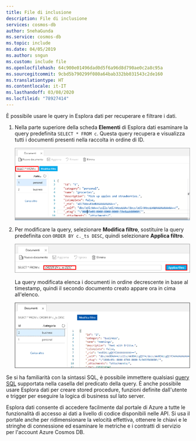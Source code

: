 ```yaml
---
title: File di inclusione
description: File di inclusione
services: cosmos-db
author: SnehaGunda
ms.service: cosmos-db
ms.topic: include
ms.date: 04/05/2019
ms.author: sngun
ms.custom: include file
ms.openlocfilehash: 64c900e01496dad0d5f6a96d8d790ae0c2a8c95a
ms.sourcegitcommit: 9cbd5b790299f080a64bab332bb031543c2de160
ms.translationtype: HT
ms.contentlocale: it-IT
ms.lasthandoff: 03/08/2020
ms.locfileid: "78927414"
---
```

È possibile usare le query in Esplora dati per recuperare e filtrare i dati.

1. Nella parte superiore della scheda **Elementi** di Esplora dati esaminare la query predefinita `SELECT * FROM c`. Questa query recupera e visualizza tutti i documenti presenti nella raccolta in ordine di ID. 
   
   ![La query predefinita in Esplora dati è 'SELECT * FROM c'](./media/cosmos-db-create-sql-api-query-data/azure-cosmosdb-data-explorer-query.png)
   
1. Per modificare la query, selezionare **Modifica filtro**, sostituire la query predefinita con `ORDER BY c._ts DESC`, quindi selezionare **Applica filtro**.
   
   ![Modificare la query predefinita aggiungendo ORDER BY c._ts DESC e facendo clic su Applica filtro.](./media/cosmos-db-create-sql-api-query-data/azure-cosmosdb-data-explorer-edit-query.png)

   La query modificata elenca i documenti in ordine decrescente in base al timestamp, quindi il secondo documento creato appare ora in cima all'elenco. 
   
   ![Modifica della query in ORDER BY c._ts DESC e selezione di Applica filtro.](./media/cosmos-db-create-sql-api-query-data/azure-cosmosdb-data-explorer-edited-query.png)

Se si ha familiarità con la sintassi SQL, è possibile immettere qualsiasi [query SQL](../articles/cosmos-db/sql-api-sql-query.md) supportata nella casella del predicato della query. È anche possibile usare Esplora dati per creare stored procedure, funzioni definite dall'utente e trigger per eseguire la logica di business sul lato server. 

Esplora dati consente di accedere facilmente dal portale di Azure a tutte le funzionalità di accesso ai dati a livello di codice disponibili nelle API. Si usa il portale anche per ridimensionare la velocità effettiva, ottenere le chiavi e le stringhe di connessione ed esaminare le metriche e i contratti di servizio per l'account Azure Cosmos DB. 

